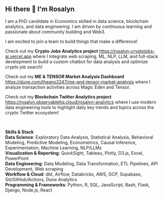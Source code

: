 ## Hi there 👋 I'm Rosalyn

I am a PhD candidate in Economics skilled in data science, blockchain analytics, and data engineering. I am driven by continuous learning and passionate about community building and Web3. 

I am excited to join a team to build things that make a difference! 

Check out my <a><b> Crypto Jobs Analytics project </b> <a href="https://rosalyn-cryptojobs-ai.vercel.app" target="_blank" rel="noopener noreferrer">https://rosalyn-cryptojobs-ai.vercel.app</a> where I integrate web scraping, ML, NLP, LLM, and full-stack development to build a custom chatbot for data analysis and optimize crypto job search! 

Check out my <b> ME & TENSOR Market Analysis Dashboard </b> <a href="https://dune.com/theano2247/me-and-tensor-market-analysis" target="_blank" rel="noopener noreferrer"> https://dune.com/theano2247/me-and-tensor-market-analysis</a> where I analyze transaction activities across Magic Eden and Tensor. 

Check out my <a><b> Blockchain Twitter Analytics project </b> <a href="https://rosalyn.observablehq.cloud/rosalyn-analytics" target="_blank" rel="noopener noreferrer"> https://rosalyn.observablehq.cloud/rosalyn-analytics</a> where I use modern data engineering tools to highlight daily key trends and topics across the crypto Twitter ecosystem! 

<br>

<b>Skills & Stack</b> <br>
<b>Data Science</b>: Exploratory Data Analysis, Statistical Analysis, Behavioral Modeling, Predictive Modeling, Econometrics, Causal Inference, Experimentation, Machine Learning, NLP/LLMs <br>
<b>Visualization & Reporting</b>: QuickSight, Tableau, Plotly, D3.js, Excel, PowerPoint  <br>
<b>Data Engineering</b>: Data Modeling, Data Transformation, ETL Pipelines, API Development, Web scraping <br>
<b>Workflow & Cloud</b>: dbt, Airflow, Databricks, AWS, GCP, Supabase, Git/GitHub/Actions, Dune Analytics <br>
<b>Programming & Frameworks</b>: Python, R, SQL, JavaScript, Bash, Flask, Django, Node.js, React <br>


<!--
**ghrjeon/ghrjeon** is a ✨ _special_ ✨ repository because its `README.md` (this file) appears on your GitHub profile.

Here are some ideas to get you started:

- 🔭 I’m currently working on ...
- 🌱 I’m currently learning ...
- 👯 I’m looking to collaborate on ...
- 🤔 I’m looking for help with ...
- 💬 Ask me about ...
- 📫 How to reach me: ...
- 😄 Pronouns: ...
- ⚡ Fun fact: ...
-->
